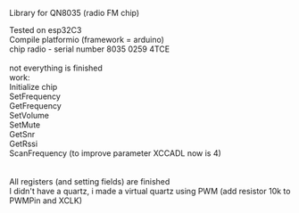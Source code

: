 Library for QN8035 (radio FM chip)

Tested on esp32C3<br>
Compile platformio (framework = arduino)<br>
chip radio - serial number 8035 0259 4TCE <br>
<br>
not everything is finished<br>
work:<br>
 Initialize chip<br>
 SetFrequency<br>
 GetFrequency<br>
 SetVolume<br>
 SetMute<br>
 GetSnr<br>
 GetRssi<br>
 ScanFrequency (to improve parameter XCCADL now is 4)<br>
 <br>
 <br>
All registers (and setting fields) are finished <br>
I didn't have a quartz, i made a virtual quartz using PWM (add resistor 10k to PWMPin and XCLK)

 
  

